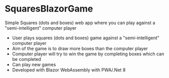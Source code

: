 # SquaresBlazorGame

Simple Squares (dots and boxes) web app where you can play against a "semi-intelligent" computer player

* User plays squares (dots and boxes) game against a "semi-intelligent" computer player
* Aim of the game is to draw more boxes than the computer player
* Computer player will try to win the game by completing boxes which can be completed
* Can play new games
* Developed with Blazor WebAssembly with PWA/.Net 8

